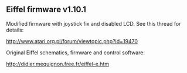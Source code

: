 ## Eiffel firmware v1.10.1

Modified firmware with joystick fix and disabled LCD.
See this thread for details:

http://www.atari.org.pl/forum/viewtopic.php?id=19470

Original Eiffel schematics, firmware and control software:

http://didier.mequignon.free.fr/eiffel-e.htm



